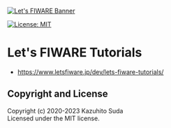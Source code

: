 [![Let's FIWARE Banner](https://github.com/lets-fiware/lets-fiware.tutorials/blob/gh-pages/img/lets-fiware-logo-non-free.png)](https://www.letsfiware.jp/)

[![License: MIT](https://img.shields.io/github/license/lets-fiware/fiware-pi.svg)](https://opensource.org/licenses/MIT)

# Let's FIWARE Tutorials

- https://www.letsfiware.jp/dev/lets-fiware-tutorials/

## Copyright and License

Copyright (c) 2020-2023 Kazuhito Suda<br>
Licensed under the MIT license.
